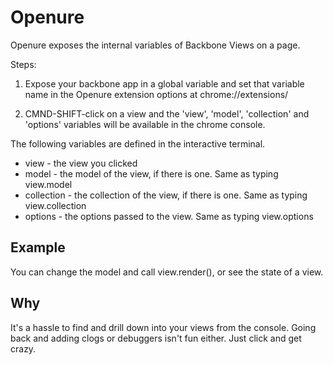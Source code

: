Openure
================================
Openure exposes the internal variables of Backbone Views on a page.

Steps:
1. Expose your backbone app in a global variable and set that variable name in the Openure extension options at chrome://extensions/

2. CMND-SHIFT-click on a view and the 'view', 'model', 'collection' and 'options' variables will be available in the chrome console.

The following variables are defined in the interactive terminal.

* view - the view you clicked
* model - the model of the view, if there is one. Same as typing view.model
* collection - the collection of the view, if there is one.  Same as typing view.collection
* options - the options passed to the view.  Same as typing view.options

Example
-------------------------
You can change the model and call view.render(), or see the state of a view.

Why
-------------------------
It's a hassle to find and drill down into your views from the console.  Going back and adding clogs or debuggers isn't fun either.  Just click and get crazy.